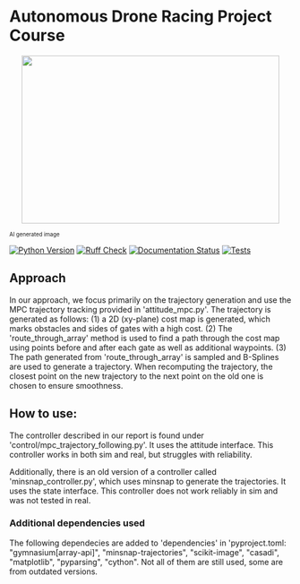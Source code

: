 # Autonomous Drone Racing Project Course
<p align="center">
  <img width="460" height="300" src="docs/img/banner.jpeg">
</p>
<sub><sup>AI generated image</sup></sub>

[![Python Version]][Python Version URL] [![Ruff Check]][Ruff Check URL] [![Documentation Status]][Documentation Status URL] [![Tests]][Tests URL]

[Python Version]: https://img.shields.io/badge/python-3.10%20%7C%203.11%20%7C%203.12-blue
[Python Version URL]: https://www.python.org

[Ruff Check]: https://github.com/utiasDSL/lsy_drone_racing/actions/workflows/ruff.yml/badge.svg?style=flat-square
[Ruff Check URL]: https://github.com/utiasDSL/lsy_drone_racing/actions/workflows/ruff.yml

[Documentation Status]: https://readthedocs.org/projects/lsy-drone-racing/badge/?version=latest
[Documentation Status URL]: https://lsy-drone-racing.readthedocs.io/en/latest/?badge=latest

[Tests]: https://github.com/utiasDSL/lsy_drone_racing/actions/workflows/testing.yml/badge.svg
[Tests URL]: https://github.com/utiasDSL/lsy_drone_racing/actions/workflows/testing.yml


## Approach
In our approach, we focus primarily on the trajectory generation and use the MPC trajectory tracking provided in 'attitude_mpc.py'. The trajectory is generated as follows: (1) a 2D (xy-plane) cost map is generated, which marks obstacles and sides of gates with a high cost. (2) The 'route_through_array' method is used to find a path through the cost map using points before and after each gate as well as additional waypoints. (3) The path generated from 'route_through_array' is sampled and B-Splines are used to generate a trajectory. 
When recomputing the trajectory, the closest point on the new trajectory to the next point on the old one is chosen to ensure smoothness.


## How to use:
The controller described in our report is found under 'control/mpc_trajectory_following.py'. It uses the attitude interface. This controller works in both sim and real, but struggles with reliability.

Additionally, there is an old version of a controller called 'minsnap_controller.py', which uses minsnap to generate the trajectories. It uses the state interface. This controller does not work reliably in sim and was not tested in real.

### Additional dependencies used
The following dependecies are added to 'dependencies' in 'pyproject.toml: "gymnasium[array-api]", "minsnap-trajectories", "scikit-image", "casadi", "matplotlib", "pyparsing", "cython". Not all of them are still used, some are from outdated versions.